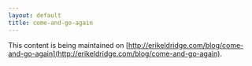 ```yaml
---
layout: default
title: come-and-go-again
---
```


This content is being maintained on [http://erikeldridge.com/blog/come-and-go-again](http://erikeldridge.com/blog/come-and-go-again).
